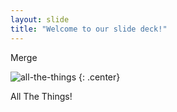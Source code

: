```yaml
---
layout: slide
title: "Welcome to our slide deck!"
---
```

Merge

![all-the-things](https://imgflip.com/s/meme/X-All-The-Y.jpg)
{: .center}

All The Things!
